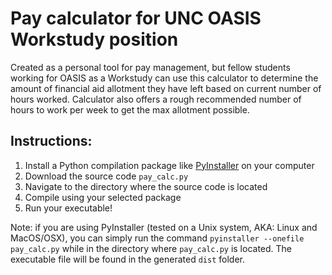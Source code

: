 # Pay calculator for UNC OASIS Workstudy position
Created as a personal tool for pay management, but fellow students working for OASIS as a Workstudy can use this calculator to determine the amount of financial aid allotment they have left based on current number of hours worked. Calculator also offers a rough recommended number of hours to work per week to get the max allotment possible.

## Instructions: 
1. Install a Python compilation package like [PyInstaller](https://www.pyinstaller.org) on your computer
2. Download the source code `pay_calc.py`
3. Navigate to the directory where the source code is located
4. Compile using your selected package
5. Run your executable!

Note: if you are using PyInstaller (tested on a Unix system, AKA: Linux and MacOS/OSX), you can simply run the command `pyinstaller --onefile pay_calc.py` while in the directory where `pay_calc.py` is located. The executable file will be found in the generated `dist` folder.
